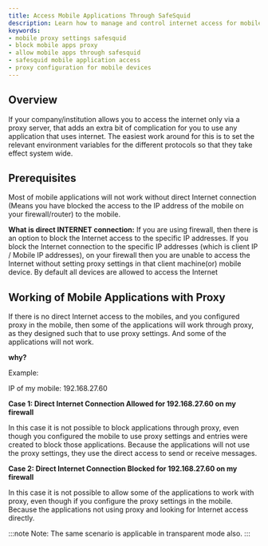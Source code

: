 ```yaml
---
title: Access Mobile Applications Through SafeSquid
description: Learn how to manage and control internet access for mobile applications through SafeSquid Secure Web Gateway, including scenarios where proxy enforcement and firewall restrictions are required.
keywords:
- mobile proxy settings safesquid
- block mobile apps proxy
- allow mobile apps through safesquid
- safesquid mobile application access
- proxy configuration for mobile devices
---
```


## Overview
If your company/institution allows you to access the internet only via a proxy server, that adds an extra bit of complication for you to use any application that uses internet. The easiest work around for this is to set the relevant environment variables for the different protocols so that they take effect system wide.

## Prerequisites
Most of mobile applications will not work without direct Internet connection (Means you have blocked the access to the IP address of the mobile on your firewall/router) to the mobile.

**What is direct INTERNET connection:**
If you are using firewall, then there is an option to block the Internet access to the specific IP addresses.
If you block the Internet connection to the specific IP addresses (which is client IP / Mobile IP addresses), on your firewall then you are unable to access the Internet without setting proxy settings in that client machine(or) mobile device.
By default all devices are allowed to access the Internet

## Working of Mobile Applications with Proxy
If there is no direct Internet access to the mobiles, and you configured proxy in the mobile, then some of the applications will work through proxy, as they designed such that to use proxy settings. And some of the applications will not work.

**why?**

Example:

IP of my mobile: 192.168.27.60

**Case 1: Direct Internet Connection Allowed for 192.168.27.60 on my firewall**

In this case it is not possible to block applications through proxy, even though you configured the mobile to use proxy settings and entries were created to block those applications.
Because the applications will not use the proxy settings, they use the direct access to send or receive messages.

**Case 2: Direct Internet Connection Blocked for 192.168.27.60 on my firewall**

In this case it is not possible to allow some of the applications to work with proxy, even though if you configure the proxy settings in the mobile. Because the applications not using proxy and looking for Internet access directly.       

:::note
Note: The same scenario is applicable in transparent mode also.
:::
